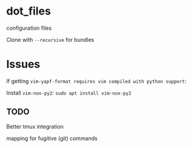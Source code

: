 # dot_files
configuration files

Clone with `--recursive` for bundles


# Issues
If getting `vim-yapf-format requires vim compiled with python support`:

Install `vim-nox-py2`: `sudo apt install vim-nox-py2`

## TODO
Better tmux integration

mapping for fugitive (git) commands
